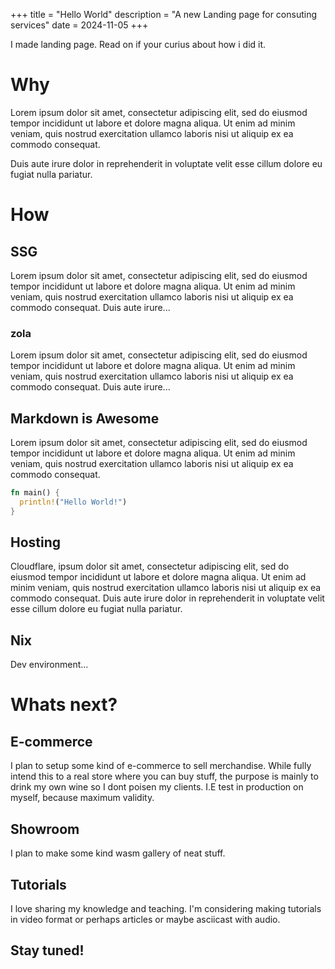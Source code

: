 +++
title = "Hello World"
description = "A new Landing page for consuting services"
date = 2024-11-05
+++

I made landing page. Read on if your curius about how i did it.

<!-- more -->

# Why

Lorem ipsum dolor sit amet, consectetur adipiscing elit, sed do eiusmod tempor
incididunt ut labore et dolore magna aliqua. Ut enim ad minim veniam, quis nostrud
exercitation ullamco laboris nisi ut aliquip ex ea commodo consequat. 

Duis aute irure
dolor in reprehenderit in voluptate velit esse cillum dolore eu fugiat nulla pariatur.


# How


## SSG

Lorem ipsum dolor sit amet, consectetur adipiscing elit, sed do eiusmod tempor
incididunt ut labore et dolore magna aliqua. Ut enim ad minim veniam, quis nostrud
exercitation ullamco laboris nisi ut aliquip ex ea commodo consequat. Duis aute irure...

### zola

Lorem ipsum dolor sit amet, consectetur adipiscing elit, sed do eiusmod tempor
incididunt ut labore et dolore magna aliqua. Ut enim ad minim veniam, quis nostrud
exercitation ullamco laboris nisi ut aliquip ex ea commodo consequat. Duis aute irure...



## Markdown is Awesome

Lorem ipsum dolor sit amet, consectetur adipiscing elit, sed do eiusmod tempor
incididunt ut labore et dolore magna aliqua. Ut enim ad minim veniam, quis
nostrud exercitation ullamco laboris nisi ut aliquip ex ea commodo consequat.


```rust
fn main() {
  println!("Hello World!")
}
```


## Hosting

Cloudflare,  ipsum dolor sit amet, consectetur adipiscing elit, sed do eiusmod
tempor incididunt ut labore et dolore magna aliqua. Ut enim ad minim veniam, quis
nostrud exercitation ullamco laboris nisi ut aliquip ex ea commodo consequat. Duis
aute irure dolor in reprehenderit in voluptate velit esse cillum dolore eu fugiat nulla
pariatur. 

## Nix

Dev environment...

# Whats next?


## E-commerce

I plan to setup some kind of e-commerce to sell merchandise.
While fully intend this to a real store where you can buy stuff, the purpose is mainly
to drink my own wine so I dont poisen my clients. I.E test in production on myself, because maximum validity.

## Showroom 

I plan to make some kind wasm gallery of neat stuff.

## Tutorials

I love sharing my knowledge and teaching. I'm considering making tutorials in video format or perhaps articles or maybe asciicast with audio.


## Stay tuned!
